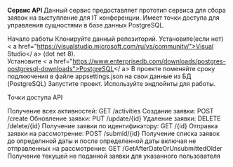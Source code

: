 <strong>Cервис API </strong>
Данный сервис предоставляет прототип сервиса для сбора заявок на выступление для IT конференции. Имеет точки доступа для управления сущностями в базе данных PostgreSQL.

Начало работы
Клонируйте данный репозиторий.
Установите(если нет) < a href="https://visualstudio.microsoft.com/ru/vs/community/">Visual Studio</ a> (dot net 8).  
Установите < a href="https://www.enterprisedb.com/downloads/postgres-postgresql-downloads">PostgreSQL</ a>
В проекте поменяйте сроку подлкючения в файле appsettings.json на свои данные из БД (PostgreSQL)
Запустите проект.
Используйте эндпойнты для работы.

Точки доступа API

Получение всех активностей: GET /activities
Создание заявки: POST /create
Обновление заявки: PUT /update/{id}
Удаление заявки: DELETE /delete/{id}
Получение заявки по идентификатору: GET /{id}
Отправка заявки на рассмотрение: POST /submid/{id}
Получение списка заявок до определнной даты и после определенной даты включая не отправленных на рассмотрение: GET /GetAfterDateOrUnsubmittedOlder
Получение текущей не поданной заявки для указанного пользователя
